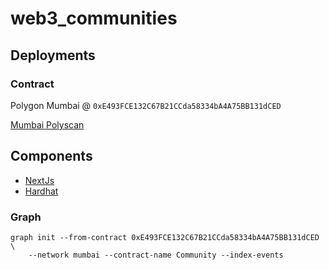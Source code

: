 # web3_communities

## Deployments

### Contract

Polygon Mumbai @ `0xE493FCE132C67B21CCda58334bA4A75BB131dCED`

[Mumbai Polyscan](https://mumbai.polygonscan.com/address/0xe493fce132c67b21ccda58334ba4a75bb131dced)

## Components

- [NextJs](https://nextjs.org/)
- [Hardhat](https://hardhat.org/)

### Graph

```shell
graph init --from-contract 0xE493FCE132C67B21CCda58334bA4A75BB131dCED \
    --network mumbai --contract-name Community --index-events
```
